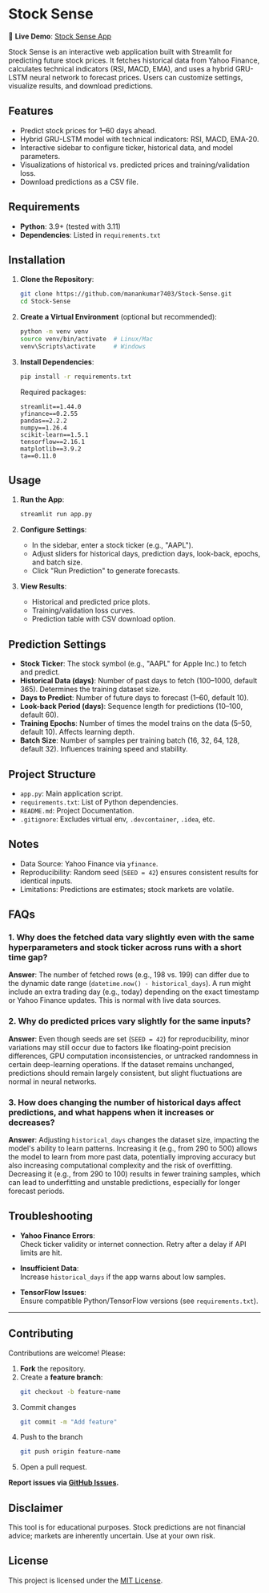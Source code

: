 # Stock Sense

🚀 **Live Demo**: [Stock Sense App](https://stock-sense-manankumar7403.streamlit.app/)

Stock Sense is an interactive web application built with Streamlit for predicting future stock prices. It fetches historical data from Yahoo Finance, calculates technical indicators (RSI, MACD, EMA), and uses a hybrid GRU-LSTM neural network to forecast prices. Users can customize settings, visualize results, and download predictions.

## Features
- Predict stock prices for 1–60 days ahead.
- Hybrid GRU-LSTM model with technical indicators: RSI, MACD, EMA-20.
- Interactive sidebar to configure ticker, historical data, and model parameters.
- Visualizations of historical vs. predicted prices and training/validation loss.
- Download predictions as a CSV file.

## Requirements
- **Python**: 3.9+ (tested with 3.11)
- **Dependencies**: Listed in `requirements.txt`

## Installation
1. **Clone the Repository**:
   ```bash
   git clone https://github.com/manankumar7403/Stock-Sense.git
   cd Stock-Sense
   ```

2. **Create a Virtual Environment** (optional but recommended):
   ```bash
   python -m venv venv
   source venv/bin/activate  # Linux/Mac
   venv\Scripts\activate     # Windows
   ```

3. **Install Dependencies**:
   ```bash
   pip install -r requirements.txt
   ```
   Required packages:
   ```
   streamlit==1.44.0
   yfinance==0.2.55
   pandas==2.2.2
   numpy==1.26.4
   scikit-learn==1.5.1
   tensorflow==2.16.1
   matplotlib==3.9.2
   ta==0.11.0
   ```

## Usage
1. **Run the App**:
   ```bash
   streamlit run app.py
   ```

2. **Configure Settings**:
   - In the sidebar, enter a stock ticker (e.g., "AAPL").
   - Adjust sliders for historical days, prediction days, look-back, epochs, and batch size.
   - Click "Run Prediction" to generate forecasts.

3. **View Results**:
   - Historical and predicted price plots.
   - Training/validation loss curves.
   - Prediction table with CSV download option.

## Prediction Settings
- **Stock Ticker**: The stock symbol (e.g., "AAPL" for Apple Inc.) to fetch and predict.
- **Historical Data (days)**: Number of past days to fetch (100–1000, default 365). Determines the training dataset size.
- **Days to Predict**: Number of future days to forecast (1–60, default 10).
- **Look-back Period (days)**: Sequence length for predictions (10–100, default 60).
- **Training Epochs**: Number of times the model trains on the data (5–50, default 10). Affects learning depth.
- **Batch Size**: Number of samples per training batch (16, 32, 64, 128, default 32). Influences training speed and stability.

## Project Structure
- `app.py`: Main application script.
- `requirements.txt`: List of Python dependencies.
- `README.md`: Project Documentation.
- `.gitignore`: Excludes virtual env, `.devcontainer`, `.idea`, etc.

## Notes
- Data Source: Yahoo Finance via `yfinance`. 
- Reproducibility: Random seed (`SEED = 42`) ensures consistent results for identical inputs. 
- Limitations: Predictions are estimates; stock markets are volatile.

## FAQs

### 1. Why does the fetched data vary slightly even with the same hyperparameters and stock ticker across runs with a short time gap?
**Answer**: The number of fetched rows (e.g., 198 vs. 199) can differ due to the dynamic date range (`datetime.now() - historical_days`). A run might include an extra trading day (e.g., today) depending on the exact timestamp or Yahoo Finance updates. This is normal with live data sources.

### 2. Why do predicted prices vary slightly for the same inputs?
**Answer**: Even though seeds are set (`SEED = 42`) for reproducibility, minor variations may still occur due to factors like floating-point precision differences, GPU computation inconsistencies, or untracked randomness in certain deep-learning operations. If the dataset remains unchanged, predictions should remain largely consistent, but slight fluctuations are normal in neural networks.

### 3. How does changing the number of historical days affect predictions, and what happens when it increases or decreases?
**Answer**: Adjusting `historical_days` changes the dataset size, impacting the model's ability to learn patterns. Increasing it (e.g., from 290 to 500) allows the model to learn from more past data, potentially improving accuracy but also increasing computational complexity and the risk of overfitting. Decreasing it (e.g., from 290 to 100) results in fewer training samples, which can lead to underfitting and unstable predictions, especially for longer forecast periods.

## Troubleshooting

- **Yahoo Finance Errors**:  
  Check ticker validity or internet connection. Retry after a delay if API limits are hit.

- **Insufficient Data**:  
  Increase `historical_days` if the app warns about low samples.

- **TensorFlow Issues**:  
  Ensure compatible Python/TensorFlow versions (see `requirements.txt`).

---

## Contributing

Contributions are welcome! Please:
1. **Fork** the repository.
2. Create a **feature branch**:  
   ```bash
   git checkout -b feature-name
   ```
3. Commit changes
   ```bash
   git commit -m "Add feature"
   ```
4. Push to the branch
   ```bash
   git push origin feature-name
   ```
5. Open a pull request.

**Report issues via [GitHub Issues](https://github.com/manankumar7403/Stock-Sense/issues).**

## Disclaimer

This tool is for educational purposes. Stock predictions are not financial advice; markets are inherently uncertain. Use at your own risk.

## License
This project is licensed under the [MIT License](LICENSE).
